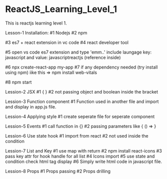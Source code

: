 # ReactJS_Learning_Level_1
This is reactjs learning level 1.


Lesson-1 Installation:
#1 Nodejs
#2 npm

#3 es7 + react extension in vc code
#4 react developer tool

#5 open vs code es7 extension and type 'emm..'  include laungage key: javascript and value: javascriptreactjs  (reference inside)

#6 npx create-react-app my-app
#7 if any dependency needed (try install using npm)    iike this => npm install web-vitals

#8 npm start

Lession-2 JSX
#1 { <!-- output value render --> }
#2 not passing object and boolean inside the bracket

Lession-3 Function component
#1 Function used in another file and import and display in app.js file.

Lession-4 Applying style
#1 create seperate file for seperate component

Lession-5  Events
#1 call function in {}
#2 passing parameters like { () => <!-- function name --> }

Lession-6 Use state hook
#1 import from react
#2 not used inside the condition

Lession-7 List and Key
#1 use map with return
#2 npm install react-icons
#3 pass key attr for hook handle for all list
#4 Icons import
#5 use state and condition check html tag display
#6 Simply write html code in javascript file.

Lession-8 Props
#1 Props passing
#2 Props drilling 
